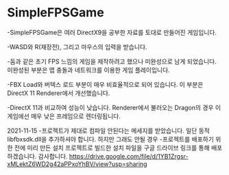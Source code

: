 # SimpleFPSGame
-SimpleFPSGame은 여러 DirectX9을 공부한 자료를 토대로 만들어진 게임입니다.

-WASD와 R(재장전), 그리고 마우스의 입력을 받습니다.

-둠과 같은 초기 FPS 느낌의 게임을 제작하려고 했으나 미완성으로 남게 되었습니다. 미완성된 부분은 맵 충돌과 네트워크를 이용한 게임 플레이입니다.

-FBX Load와 버텍스 로드 부분이 매우 비효율적으로 되어 있습니다. 이 부분은 DirectX 11 Renderer에서 개선했습니다.

-DirectX 11과 비교하여 성능이 낮습니다. Renderer에서 불러오는 Dragon의 경우 이 게임에선 매우 낮은 프레임으로 렌더링됩니다.

2021-11-15
-프로젝트가 제대로 컴파일 안된다는 메세지를 받았습니다. 일단 동적 libfbxsdk.dll을 추가하셔야 합니다. 하지만 그래도 안될 경우
-프로젝트를 배포하기 위한 전에 미리 만든 설치 프로젝트로 빌드한 설치 파일을 구글 드라이브 링크를 통해 배포하겠습니다. 감사합니다.
https://drive.google.com/file/d/1YB1Zrgsr-xMLektZ6WD2g42aPPxoYhBV/view?usp=sharing
